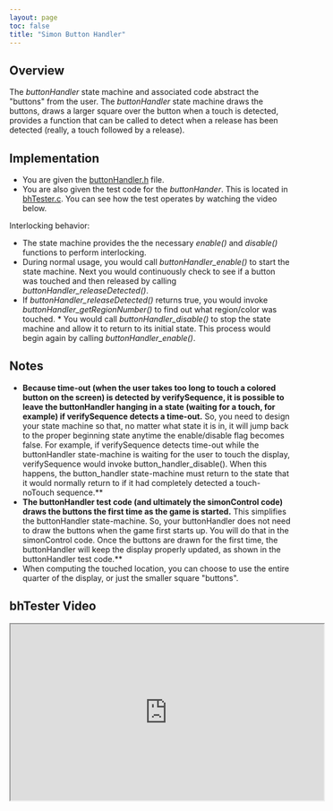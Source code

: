 ```yaml
---
layout: page
toc: false
title: "Simon Button Handler"
---
```


## Overview

The *buttonHandler* state machine and associated code abstract the "buttons" from the user. The *buttonHandler* state machine draws the buttons, draws a larger square over the button when a touch is detected, provides a function that can be called to detect when a release has been detected (really, a touch followed by a release).

## Implementation

  * You are given the [buttonHandler.h](https://github.com/byu-cpe/ecen330_student/blob/master/lab6/buttonHandler.h) file.
  * You are also given the test code for the *buttonHander*.  This is located in [bhTester.c](https://github.com/byu-cpe/ecen330_student/blob/master/lab6/bhTester.c).  You can see how the test operates by watching the video below.

Interlocking behavior:
  * The state machine provides the the necessary *enable()* and *disable()* functions to perform interlocking. 
  * During normal usage, you would call *buttonHandler_enable()* to start the state machine. Next you would continuously check to see if a button was touched and then released by calling *buttonHandler_releaseDetected()*. 
  * If *buttonHandler_releaseDetected()* returns true, you would invoke *buttonHandler_getRegionNumber()* to find out what region/color was touched. * You would call *buttonHandler_disable()* to stop the state machine and allow it to return to its initial state. This process would begin again by calling *buttonHandler_enable()*.

## Notes
* **Because time-out (when the user takes too long to touch a colored button on the screen) is detected by verifySequence, it is possible to leave the buttonHandler hanging in a state (waiting for a touch, for example) if verifySequence detects a time-out.** So, you need to design your state machine so that, no matter what state it is in, it will jump back to the proper beginning state anytime the enable/disable flag becomes false. For example, if verifySequence detects time-out while the buttonHandler state-machine is waiting for the user to touch the display, verifySequence would invoke button_handler_disable(). When this happens, the button_handler state-machine must return to the state that it would normally return to if it had completely detected a touch-noTouch sequence.**
* **The buttonHandler test code (and ultimately the simonControl code) draws the buttons the first time as the game is started.** This simplifies the buttonHandler state-machine. So, your buttonHandler does not need to draw the buttons when the game first starts up. You will do that in the simonControl code. Once the buttons are drawn for the first time, the buttonHandler will keep the display properly updated, as shown in the buttonHandler test code.**
* When computing the touched location, you can choose to use the entire quarter of the display, or just the smaller square "buttons".

## bhTester Video 

<iframe width="560" height="315" allow="fullscreen" src="https://www.youtube.com/embed/PVAOhThg8Bk"> </iframe>


